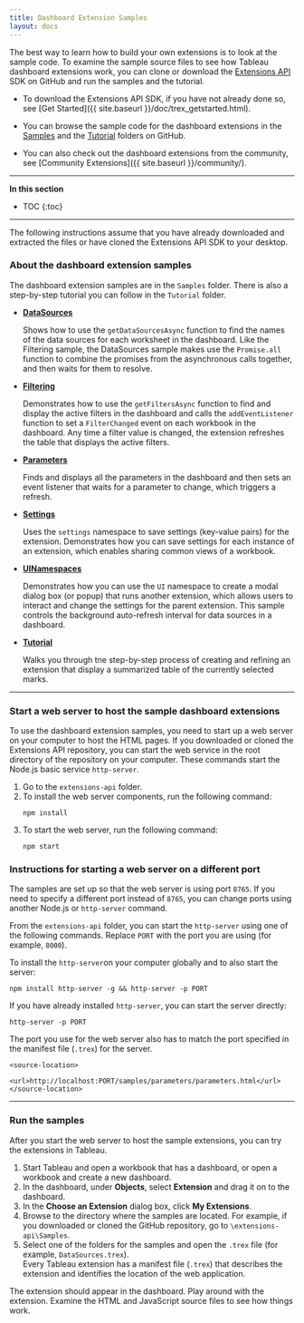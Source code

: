 ```yaml
---
title: Dashboard Extension Samples
layout: docs
---
```


The best way to learn how to build your own extensions is to look at the sample code. To examine the sample source files to see how Tableau dashboard extensions work, you can clone or download the [Extensions API](https://github.com/tableau/extensions-api) SDK on GitHub and run the samples and the tutorial. 
- To download the Extensions API SDK, if you have not already done so, see [Get Started]({{ site.baseurl }}/doc/trex_getstarted.html).

- You can browse the sample code for the dashboard extensions in the [Samples](https://github.com/tableau/extensions-api/tree/master/Samples?=target="_blank") and the [Tutorial](https://github.com/tableau/extensions-api/tree/master/Tutorial?=target="_blank") folders on GitHub. 

- You can also check out the dashboard extensions from the community, see [Community Extensions]({{ site.baseurl }}/community/).


---


**In this section**

* TOC
{:toc}


---

The following instructions assume that you have already downloaded and extracted the files or have cloned the Extensions API SDK to your desktop.



### About the dashboard extension samples

The dashboard extension samples are in the `Samples` folder. There is also a step-by-step tutorial you can follow in the `Tutorial` folder. 




-   **[DataSources](https://github.com/tableau/extensions-api/tree/master/Samples/DataSources?=target="_blank")** 
     
    Shows how to use the `getDataSourcesAsync` function to find the names of the data sources for each worksheet in the dashboard. Like the Filtering sample, the DataSources sample makes use the `Promise.all` function to combine the promises from the asynchronous calls together, and then waits for them to resolve. 
 
-   **[Filtering](https://github.com/tableau/extensions-api/tree/master/Samples/Filtering?=target="_blank")** 

     Demonstrates how to use the `getFiltersAsync` function to find and display the active filters in the dashboard and calls the `addEventListener` function to set a `FilterChanged` event on each workbook in the dashboard. Any time a filter value is changed, the extension refreshes the table that displays the active filters. 

-   **[Parameters](https://github.com/tableau/extensions-api/tree/master/Samples/Parameters?=target="_blank")**
     
    Finds and displays all the parameters in the dashboard and then sets an event listener that waits for a parameter to change, which triggers a refresh. 

-   **[Settings](https://github.com/tableau/extensions-api/tree/master/Samples/Settings?=target="_blank")**
 
     Uses the `settings` namespace to save settings (key-value pairs) for the extension. Demonstrates how you can save settings for each instance of an extension, which enables sharing common views of a workbook.  

-   **[UINamespaces](https://github.com/tableau/extensions-api/tree/master/Samples/UINamespace?=target="_blank")**

     Demonstrates how you can use the `UI` namespace to create a modal dialog box (or popup) that runs another extension, which allows users to interact and change the settings for the parent extension. This sample controls the background auto-refresh interval for data sources in a dashboard. 


- **[Tutorial](https://github.com/tableau/extensions-api/tree/master/Tutorial?=target="_blank")**
     
     Walks you through tne step-by-step process of creating and refining an extension that display a summarized table of the currently selected marks.  




---
### Start a web server to host the sample dashboard extensions

To use the dashboard extension samples, you need to start up a web server on your computer to host the HTML pages. If you downloaded or cloned the Extensions API repository, you can start the web service in the root directory of the repository on your computer. These commands start the Node.js basic service `http-server`. 

1. Go to the `extensions-api` folder.
2. To install the web server components, run the following command:
   ```
   npm install
   ```
3. To start the web server, run the following command:
   ```
   npm start
   ```



### Instructions for starting a web server on a different port

The samples are set up so that the web server is using port `8765`.  If you need to specify a different port instead of `8765`, you can change ports using another Node.js or `http-server` command.  

From the `extensions-api` folder, you can start the `http-server` using one of the following commands. Replace `PORT` with the port you are using (for example, `8000`). 

To install the `http-server`on your computer globally and to also start the server: 

```
npm install http-server -g && http-server -p PORT
```
If you have already installed `http-server`, you can start the server directly:

```
http-server -p PORT
``` 
The port you use for the web server also has to match the port specified in the manifest file (`.trex`) for the server.

```
<source-location>
      <url>http://localhost:PORT/samples/parameters/parameters.html</url>
</source-location>

```

---  
### Run the samples 

After you start the web server to host the sample extensions, you can try the extensions in Tableau. 

1. Start Tableau and open a workbook that has a dashboard, or open a workbook and create a new dashboard. 
2. In the dashboard, under **Objects**, select **Extension** and drag it on to the dashboard.  
3. In the **Choose an Extension** dialog box, click **My Extensions**. 
4. Browse to the directory where the samples are located. For example, if you downloaded or cloned the GitHub repository, go to `\extensions-api\Samples`. 
5. Select one of the folders for the samples and open the `.trex` file (for example, `DataSources.trex`). <br/>
Every Tableau extension has a manifest file (`.trex`) that describes the extension and identifies the location of the web application. 
 
The extension should appear in the dashboard.  Play around with the extension. Examine the HTML and JavaScript source files to see how things work.  
